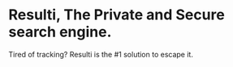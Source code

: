 # Resulti, The Private and Secure search engine.
Tired of tracking? Resulti is the #1 solution to escape it.
